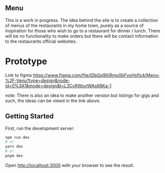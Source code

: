 ## Menu

This is a work in progress. The idea behind the site is to create a collection of menus of the restaurants in my home town, purely as a source of inspiration for those who wish to go to a restaurant for dinner / lunch. There will be no functionality to make orders but there will be contact information to the restaurants official websites.

# Prototype

Link to figma https://www.figma.com/file/iDbQq9XjRmo0bFvoHsflz4/Menu-%2F-Venu?type=design&node-id=0%3A1&mode=design&t=L3CvRWsvlWAs68Ka-1

note: There is also an idea to make another version but listings for gigs and such, the ideas can be viewd in the link above.

## Getting Started

First, run the development server:

```bash
npm run dev
# or
yarn dev
# or
pnpm dev
```

Open [http://localhost:3000](http://localhost:3000) with your browser to see the result.
